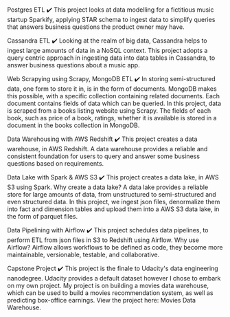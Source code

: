 Postgres ETL ✔️
This project looks at data modelling for a fictitious music startup Sparkify, applying STAR schema to ingest data to simplify queries that answers business questions the product owner may have.

Cassandra ETL ✔️
Looking at the realm of big data, Cassandra helps to ingest large amounts of data in a NoSQL context. This project adopts a query centric approach in ingesting data into data tables in Cassandra, to answer business questions about a music app.

Web Scrapying using Scrapy, MongoDB ETL ✔️
In storing semi-structured data, one form to store it in, is in the form of documents. MongoDB makes this possible, with a specific collection containing related documents. Each document contains fields of data which can be queried.
In this project, data is scraped from a books listing website using Scrapy. The fields of each book, such as price of a book, ratings, whether it is available is stored in a document in the books collection in MongoDB.

Data Warehousing with AWS Redshift ✔️
This project creates a data warehouse, in AWS Redshift. A data warehouse provides a reliable and consistent foundation for users to query and answer some business questions based on requirements.

Data Lake with Spark & AWS S3 ✔️
This project creates a data lake, in AWS S3 using Spark.
Why create a data lake? A data lake provides a reliable store for large amounts of data, from unstructured to semi-structured and even structured data. In this project, we ingest json files, denormalize them into fact and dimension tables and upload them into a AWS S3 data lake, in the form of parquet files.

Data Pipelining with Airflow ✔️
This project schedules data pipelines, to perform ETL from json files in S3 to Redshift using Airflow.
Why use Airflow? Airflow allows workflows to be defined as code, they become more maintainable, versionable, testable, and collaborative.

Capstone Project ✔️
This project is the finale to Udacity's data engineering nanodegree. Udacity provides a default dataset however I chose to embark on my own project.
My project is on building a movies data warehouse, which can be used to build a movies recommendation system, as well as predicting box-office earnings. View the project here: Movies Data Warehouse.
